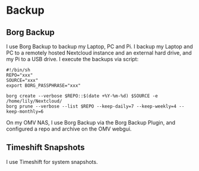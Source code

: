 # Backup

## Borg Backup

I use Borg Backup to backup my Laptop, PC and Pi.
I backup my Laptop and PC to a remotely hosted Nextcloud instance and an external hard drive, and my Pi to a USB drive.
I execute the backups via script:
```
#!/bin/sh
REPO="xxx"
SOURCE="xxx"
export BORG_PASSPHRASE="xxx"

borg create --verbose $REPO::$(date +%Y-%m-%d) $SOURCE -e /home/lily/Nextcloud/
borg prune --verbose --list $REPO --keep-daily=7 --keep-weekly=4 --keep-monthly=6
```
On my OMV NAS, I use Borg Backup via the Borg Backup Plugin, and configured a repo and archive on the OMV webgui.

## Timeshift Snapshots

I use Timeshift for system snapshots.
